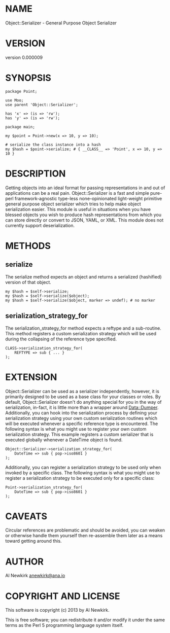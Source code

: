 # NAME

Object::Serializer - General Purpose Object Serializer

# VERSION

version 0.000009

# SYNOPSIS

    package Point;

    use Moo;
    use parent 'Object::Serializer';

    has 'x' => (is => 'rw');
    has 'y' => (is => 'rw');

    package main;

    my $point = Point->new(x => 10, y => 10);

    # serialize the class instance into a hash
    my $hash = $point->serialize; # { __CLASS__ => 'Point', x => 10, y => 10 }

# DESCRIPTION

Getting objects into an ideal format for passing representations in and
out of applications can be a real pain. Object::Serializer is a fast and simple
pure-perl framework-agnostic type-less none-opinionated light-weight primitive
general purpose object serializer which tries to help make object serialization
easier. This module is useful in situations when you have blessed objects you
wish to produce hash representations from which you can store directly or
convert to JSON, YAML, or XML. This module does not currently support
deserialization.

# METHODS

## serialize

The serialize method expects an object and returns a serialized (hashified)
version of that object.

    my $hash = $self->serialize;
    my $hash = $self->serialize($object);
    my $hash = $self->serialize($object, marker => undef); # no marker

## serialization\_strategy\_for

The serialization\_strategy\_for method expects a reftype and a sub-routine. This
method registers a custom serialization strategy which will be used during the
collapsing of the reference type specified.

    CLASS->serialization_strategy_for(
        REFTYPE => sub { ... }
    );

# EXTENSION

Object::Serializer can be used as a serializer independently, however, it is
primarily designed to be used as a base class for your classes or roles. By
default, Object::Serializer doesn't do anything special for you in the way of
serialization, in-fact, it is little more than a wrapper around [Data::Dumper](http://search.cpan.org/perldoc?Data::Dumper).
Additionally, you can hook into the serialization process by defining your
serialization strategy using your own custom serialization routines which will
be executed whenever a specific reference type is encountered. The following
syntax is what you might use to register your own custom serialization strategy.
This example registers a custom serializer that is executed globally whenever a
DateTime object is found.

    Object::Serializer->serialization_strategy_for(
        DateTime => sub { pop->iso8601 }
    );

Additionally, you can register a serialization strategy to be used only when
invoked by a specific class. The following syntax is what you might use to
register a serialization strategy to be executed only for a specific class:

    Point->serialization_strategy_for(
        DateTime => sub { pop->iso8601 }
    );

# CAVEATS

Circular references are problematic and should be avoided, you can weaken or
otherwise handle them yourself then re-assemble them later as a means toward
getting around this.

# AUTHOR

Al Newkirk <anewkirk@ana.io>

# COPYRIGHT AND LICENSE

This software is copyright (c) 2013 by Al Newkirk.

This is free software; you can redistribute it and/or modify it under
the same terms as the Perl 5 programming language system itself.
